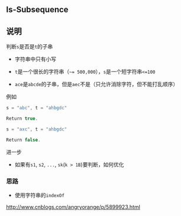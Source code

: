 ## Is-Subsequence

## 说明

判断`s`是否是`t`的子串

- 字符串中只有小写

- `t`是一个很长的字符串（`~= 500,000`），`s`是一个短字符串`<=100`

- `ace`是`abcde`的子串，但是`aec`不是（只允许消除字符，但不能打乱顺序）

例如

```js
s = "abc", t = "ahbgdc"

Return true.
```

```js
s = "axc", t = "ahbgdc"

Return false.
```

进一步

- 如果有`s1`, `s2`, `...`, `sk`(`k > 1B`)要判断，如何优化

### 思路

- 使用字符串的`indexOf`

http://www.cnblogs.com/angryorange/p/5899923.html
